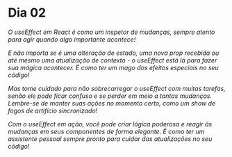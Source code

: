 # Dia 02

_O useEffect em React é como um inspetor de mudanças, sempre atento para agir quando algo importante acontece!_

_E não importa se é uma alteração de estado, uma nova prop recebida ou até mesmo uma atualização de contexto - o useEffect está lá para fazer sua mágica acontecer. É como ter um mago dos efeitos especiais no seu código!_

_Mas tome cuidado para não sobrecarregar o useEffect com muitas tarefas, senão ele pode ficar confuso e se perder em meio a tantas mudanças. Lembre-se de manter suas ações no momento certo, como um show de fogos de artifício sincronizado!_

_Com o useEffect em ação, você pode criar lógica poderosa e reagir às mudanças em seus componentes de forma elegante. É como ter um assistente pessoal sempre pronto para cuidar das atualizações no seu código!_
